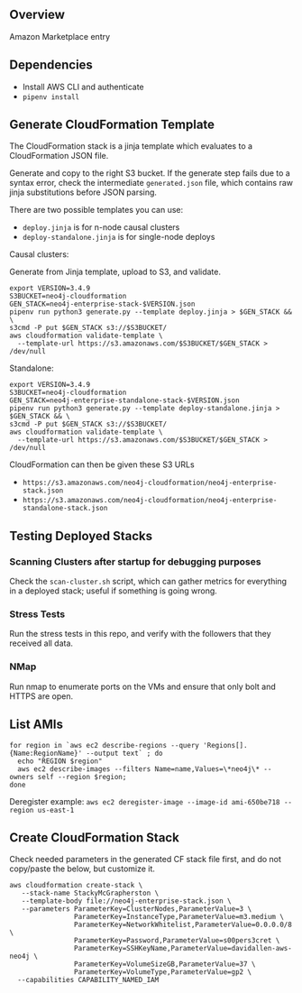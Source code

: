 ## Overview

Amazon Marketplace entry

## Dependencies

* Install AWS CLI and authenticate
* `pipenv install`

## Generate CloudFormation Template

The CloudFormation stack is a jinja template which evaluates to a CloudFormation JSON file.

Generate and copy to the right S3 bucket.  If the generate step fails due to a syntax
error, check the intermediate `generated.json` file, which contains raw jinja substitutions
before JSON parsing.

There are two possible templates you can use:
* `deploy.jinja` is for n-node causal clusters
* `deploy-standalone.jinja` is for single-node deploys

Causal clusters:

Generate from Jinja template, upload to S3, and validate.

```
export VERSION=3.4.9
S3BUCKET=neo4j-cloudformation
GEN_STACK=neo4j-enterprise-stack-$VERSION.json
pipenv run python3 generate.py --template deploy.jinja > $GEN_STACK && \
s3cmd -P put $GEN_STACK s3://$S3BUCKET/
aws cloudformation validate-template \
  --template-url https://s3.amazonaws.com/$S3BUCKET/$GEN_STACK > /dev/null
```

Standalone:

```
export VERSION=3.4.9
S3BUCKET=neo4j-cloudformation
GEN_STACK=neo4j-enterprise-standalone-stack-$VERSION.json
pipenv run python3 generate.py --template deploy-standalone.jinja > $GEN_STACK && \
s3cmd -P put $GEN_STACK s3://$S3BUCKET/
aws cloudformation validate-template \
  --template-url https://s3.amazonaws.com/$S3BUCKET/$GEN_STACK > /dev/null
```

CloudFormation can then be given these S3 URLs 
* `https://s3.amazonaws.com/neo4j-cloudformation/neo4j-enterprise-stack.json`
* `https://s3.amazonaws.com/neo4j-cloudformation/neo4j-enterprise-standalone-stack.json`

## Testing Deployed Stacks

### Scanning Clusters after startup for debugging purposes

Check the `scan-cluster.sh` script, which can gather metrics for everything
in a deployed stack; useful if something is going wrong.

### Stress Tests

Run the stress tests in this repo, and verify with the followers that they
received all data.

### NMap

Run nmap to enumerate ports on the VMs and ensure that only bolt and HTTPS are open.

## List AMIs

```
for region in `aws ec2 describe-regions --query 'Regions[].{Name:RegionName}' --output text` ; do
  echo "REGION $region" 
  aws ec2 describe-images --filters Name=name,Values=\*neo4j\* --owners self --region $region;
done
```

Deregister example: `aws ec2 deregister-image --image-id ami-650be718 --region us-east-1`

## Create CloudFormation Stack

Check needed parameters in the generated CF stack file first, and do not copy/paste
the below, but customize it.

```
aws cloudformation create-stack \
   --stack-name StackyMcGrapherston \
   --template-body file://neo4j-enterprise-stack.json \
   --parameters ParameterKey=ClusterNodes,ParameterValue=3 \
                ParameterKey=InstanceType,ParameterValue=m3.medium \
                ParameterKey=NetworkWhitelist,ParameterValue=0.0.0.0/8 \
                ParameterKey=Password,ParameterValue=s00pers3cret \
                ParameterKey=SSHKeyName,ParameterValue=davidallen-aws-neo4j \
                ParameterKey=VolumeSizeGB,ParameterValue=37 \
                ParameterKey=VolumeType,ParameterValue=gp2 \
  --capabilities CAPABILITY_NAMED_IAM
```